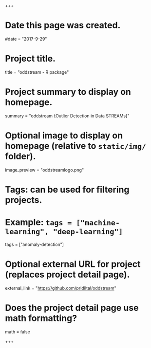 +++
# Date this page was created.
#date = "2017-9-29"

# Project title.
title = "oddstream - R package"

# Project summary to display on homepage.
summary = "oddstream {Outlier Detection in Data STREAMs}"

# Optional image to display on homepage (relative to `static/img/` folder).
image_preview = "oddstreamlogo.png"

# Tags: can be used for filtering projects.
# Example: `tags = ["machine-learning", "deep-learning"]`
tags = ["anomaly-detection"]

# Optional external URL for project (replaces project detail page).
external_link = "https://github.com/pridiltal/oddstream"

# Does the project detail page use math formatting?
math = false

+++

